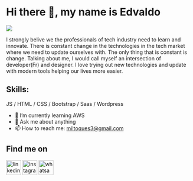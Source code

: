 
# Hi there 👋, my name is Edvaldo
![](https://i.pinimg.com/originals/7a/16/0f/7a160ffbd7f3d9e47f47c94e06acded2.jpg)

I strongly belive we the professionals of tech industry need to learn and innovate. There is constant change in the technologies in the tech market where we need to update ourselves with. The only thing that is constant is change. Talking about me, I would call myself an intersection of developer(Fr) and designer. I love trying out new technologies and update with modern tools helping our lives more easier.

## Skills:  
JS / HTML / CSS / Bootstrap / Saas / Wordpress

- 🌱 I’m currently learning AWS 
- 💬 Ask me about anything 
- 📫 How to reach me: miltoques3@gmail.com 

## Find me on
[<img src='https://cdn.jsdelivr.net/npm/simple-icons@3.0.1/icons/linkedin.svg' alt='linkedin' height='40'>](https://www.linkedin.com/in/edvaldo-neto/)  [<img src='https://cdn.jsdelivr.net/npm/simple-icons@3.0.1/icons/instagram.svg' alt='instagram' height='40'>](https://www.instagram.com/edvaldo_neto1/)  [<img src='https://cdn.jsdelivr.net/npm/simple-icons@3.0.1/icons/whatsapp.svg' alt='whatsapp' height='40'>]( https://wa.me/27815661839)  

